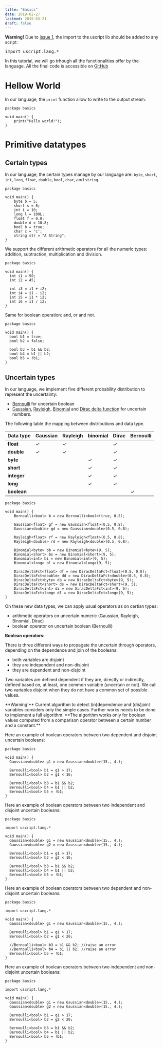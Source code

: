 ```yaml
---
title: "Basics"
date: 2019-02-27
lastmod: 2019-03-21
draft: false
---
```


<div class="warning">
  <strong>Warning!</strong> Due to <a href="https://github.com/lmouline/uscript/issues/1">Issue 1</a>, the import to the uscript lib should be added to any script: <pre>import uscript.lang.*</pre>
</div>

In this tutorial, we will go trhough all the functionalities offer by the language.
All the final code is accessible on [GitHub](https://github.com/lmouline/uscript/tree/master/sample/tutorial/basics)


# Hellow World

In our language, the `print` function allow to write to the output stream.

```
package basics

void main() {
    print("Hello world!");
}
```

# Primitive datatypes

## Certain types
In our language, the certain types manage by our language are: `byte`, `short`, `int`, `long`, `float`, `double`, `bool`, `char`, and `string`.

```
package basics

void main() {
    byte b = 5;
    short s = 8;
    int i = 10;
    long l = 100L;
    float f = 0.8;
    double d = 10.8;
    bool b = true;
    char c = 'c';
    string str = "A String";
}
```

We support the different arithmetic operators for all the numeric types: addition, subtraction, multiplication and division.

```
package basics

void main() {
  int i1 = 90;
  int i2 = 45;

  int i3 = i1 + i2;
  int i4 = i1 - i2;
  int i5 = i1 * i2;
  int i6 = i1 / i2;
}
```

Same for boolean operation: and, or and not.

```
package basics

void main() {
  bool b1 = true;
  bool b2 = false;

  bool b3 = b1 && b2;
  bool b4 = b1 || b2;
  bool b5 = !b1;
}
```

## Uncertain types
In our language, we implement five different probability distribution to represent the uncertainty: 

  - [Bernoulli](https://en.wikipedia.org/wiki/Bernoulli_distribution) for uncertain boolean
  - [Gaussian](https://en.wikipedia.org/wiki/Normal_distribution), [Rayleigh](https://en.wikipedia.org/wiki/Rayleigh_distribution), [Binomial](https://en.wikipedia.org/wiki/Binomial_distribution) and [Dirac delta function](https://en.wikipedia.org/wiki/Dirac_delta_function) for uncertain numbers.

The following table the mapping between distributions and data type.

| Data type | Gaussian | Rayleigh | binomial| Dirac| Bernoulli|
|---|---|---|---|---|---|
| **float**| &#10003;| &#10003;|| &#10003;||
| **double**| &#10003;| &#10003;|| &#10003;||
| **byte**|| |  &#10003;| &#10003;||
| **short**|| |  &#10003;| &#10003;||
| **integer**|| |  &#10003;| &#10003; ||
| **long**|| |  &#10003;| &#10003; ||
| **boolean**|| |  |  |&#10003;|

```
package basics

void main() {
    Bernoulli<bool> b = new Bernoulli<bool>(true, 0.5);

    Gaussian<float> gf = new Gaussian<float>(0.5, 0.8);
    Gaussian<double> gd = new Gaussian<double>(0.5, 0.8);

    Rayleigh<float> rf = new Rayleigh<float>(0.5, 0.8);
    Rayleigh<double> rd = new Rayleigh<double>(0.5, 0.8);

    Binomial<byte> bb = new Binomial<byte>(9, 5);
    Binomial<short> bs = new Binomial<short>(9, 5);
    Binomial<int> bi = new Binomial<int>(9, 5);
    Binomial<long> bl = new Binomial<long>(9, 5);

    DiracDeltaFct<float> df = new DiracDeltaFct<float>(0.5, 0.8);
    DiracDeltaFct<double> dd = new DiracDeltaFct<double>(0.5, 0.8);
    DiracDeltaFct<byte> db = new DiracDeltaFct<byte>(9, 5);
    DiracDeltaFct<short> ds = new DiracDeltaFct<short>(9, 5);
    DiracDeltaFct<int> di = new DiracDeltaFct<int>(9, 5);
    DiracDeltaFct<long> dl = new DiracDeltaFct<long>(9, 5);
}
```

On these new data types, we can apply usual operators as on certian types:

  - arithmetic operators on uncertain numeric (Gaussian, Rayleigh, Binomial, Dirac)
  - boolean operator on uncertain boolean (Bernoulli)

**Boolean operators:**

There is three different ways to propagate the uncertain through operators, depending on the dependence and join of the booleans:
  - both variables are disjoint
  - they are independent and non-disjoint
  - they are dependent and non-disjoint

Two variables are defined dependent if they are, directly or indirectly, defined based on, at least, one common variable (uncertain or not).
We call two variables disjoint when they do not have a common set of possible values.


 <div class="warning">
  **Warning!** Current algorithm to detect (in)dependence and (dis)joint variables considers only the simple cases. Further works needs to be done to implement a full algorithm.
  **The algorithm works only for boolean values computed from a comparison operator between a certain number and a constant.**
</div>

Here an example of boolean operators between two dependent and disjoint uncertain booleans:

```
package basics

void main() {
  Gaussian<double> g1 = new Gaussian<double>(15., 4.);

  Bernoulli<bool> b1 = g1 > 17;
  Bernoulli<bool> b2 = g1 < 10; 

  Bernoulli<bool> b3 = b1 && b2;
  Bernoulli<bool> b4 = b1 || b2;
  Bernoulli<bool> b5 = !b1;
}
```

Here an example of boolean operators between two independent and disjoint uncertain booleans:

```
package basics

import uscript.lang.*

void main() {
  Gaussian<double> g1 = new Gaussian<double>(15., 4.);
  Gaussian<double> g2 = new Gaussian<double>(15., 4.);

  Bernoulli<bool> b1 = g1 > 17;
  Bernoulli<bool> b2 = g2 < 10; 

  Bernoulli<bool> b3 = b1 && b2;
  Bernoulli<bool> b4 = b1 || b2;
  Bernoulli<bool> b5 = !b1;
}
```

Here an example of boolean operators between two dependent and non-disjoint uncertain booleans:

```
package basics

import uscript.lang.*

void main() {
  Gaussian<double> g1 = new Gaussian<double>(15., 4.);
  
  Bernoulli<bool> b1 = g1 > 17;
  Bernoulli<bool> b2 = g1 < 20; 

  //Bernoulli<bool> b3 = b1 && b2; //raise an error
  //Bernoulli<bool> b4 = b1 || b2; //raise an error
  Bernoulli<bool> b5 = !b1;
}
```

Here an example of boolean operators between two independent and non-disjoint uncertain booleans:

```
package basics

import uscript.lang.*

void main() {
  Gaussian<double> g1 = new Gaussian<double>(15., 4.);
  Gaussian<double> g2 = new Gaussian<double>(15., 4.);
  
  Bernoulli<bool> b1 = g1 > 17;
  Bernoulli<bool> b2 = g2 < 20; 

  Bernoulli<bool> b3 = b1 && b2; 
  Bernoulli<bool> b4 = b1 || b2; 
  Bernoulli<bool> b5 = !b1;
}
```




